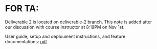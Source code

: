 FOR TA:
=======

Deliverable 2 is located on [deliverable-2 branch](https://github.com/csc301-fall-2021/team-project-12-ontario-public-service/tree/deliverable-2).
This note is added after our discussion with course instructor at 8:19PM on Nov 1st.

User guide, setup and deploument instructions, and feature documentations:
[pdf](./handoff.pdf)
